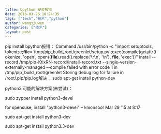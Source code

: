 ```yaml
---
title: bpython 安装报错
date: 2016-03-26 10:24:35
tags: ["tech","技术","python"]
author: wangxiuwen
categories: ["技术"]
layout: post
---
```



pip install bpython报错：
Command /usr/bin/python -c "import setuptools, tokenize;__file__='/tmp/pip_build_root/greenlet/setup.py';exec(compile(getattr(tokenize, 'open', open)(__file__).read().replace('\r\n', '\n'), __file__, 'exec'))" install --record /tmp/pip-KtlxRN-record/install-record.txt --single-version-externally-managed --compile failed with error code 1 in /tmp/pip_build_root/greenlet
Storing debug log for failure in /root/.pip/pip.log解决：
sudo apt-get install python-dev

python3 可能的解决方案(未尝试)：

sudo zypper install python3-devel
	
for opensuse, install "python3-devel" – kmonsoor Mar 29 '15 at 8:17


sudo apt-get install python3-dev

sudo apt-get install python3.3-dev



